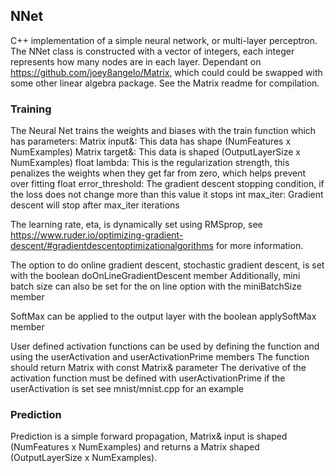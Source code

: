 ## NNet
C++ implementation of a simple neural network, or multi-layer perceptron. The NNet class is constructed with a vector of integers, each integer represents how many nodes are in each layer.
Dependant on https://github.com/joey8angelo/Matrix, which could could be swapped with some other linear algebra package. See the Matrix readme for compilation.

### Training
The Neural Net trains the weights and biases with the train function which has parameters:
Matrix<float> input&: This data has shape (NumFeatures x NumExamples)
Matrix<float> target&: This data is shaped (OutputLayerSize x NumExamples)
float lambda: This is the regularization strength, this penalizes the weights when they get far from zero, which helps prevent over fitting
float error_threshold: The gradient descent stopping condition, if the loss does not change more than this value it stops
int max_iter: Gradient descent will stop after max_iter iterations

The learning rate, eta, is dynamically set using RMSprop, see https://www.ruder.io/optimizing-gradient-descent/#gradientdescentoptimizationalgorithms for more information.

The option to do online gradient descent, stochastic gradient descent, is set with the boolean doOnLineGradientDescent member
Additionally, mini batch size can also be set for the on line option with the miniBatchSize member

SoftMax can be applied to the output layer with the boolean applySoftMax member

User defined activation functions can be used by defining the function and using the userActivation and userActivationPrime members
The function should return Matrix<float> with const Matrix<float>& parameter
The derivative of the activation function must be defined with userActivationPrime if the userActivation is set
see mnist/mnist.cpp for an example

### Prediction
Prediction is a simple forward propagation, Matrix<float>& input is shaped (NumFeatures x NumExamples) and returns a Matrix<float> shaped (OutputLayerSize x NumExamples).